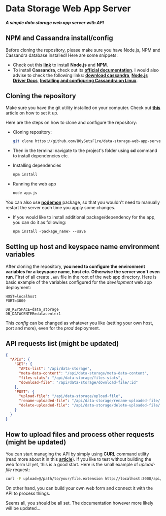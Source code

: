 # Data Storage Web App Server
##### A simple data storage web app server with API

## NPM and Cassandra install/config

Before cloning the repository, please make sure you have Node.js, NPM and Cassandra database installed! Here are some snippets:

* Check out this **[link](https://nodejs.org/en/)** to install **Node.js** and **NPM**.
* To install **Cassandra**, check out its **[official documentation](https://cassandra.apache.org/doc/latest/)**. I would also advise to check the following links: **[download cassandra](https://cassandra.apache.org/download/)**, **[Node.js Driver Docs](https://docs.datastax.com/en/developer/nodejs-driver/4.6/getting-started/)**, **[Installing and configuring Cassandra on Linux](https://docs.nomagic.com/display/TWCloud190/Installing+and+configuring+Cassandra+on+Linux)**.

## Cloning the repository

Make sure you have the git utility installed on your computer. Check out **[this](https://git-scm.com/book/en/v2/Getting-Started-Installing-Git)** article on how to set it up.

Here are the steps on how to clone and configure the repository:

* Cloning repository:

  ```bash
  git clone https://github.com/B0ySetsF1re/data-storage-web-app-server.git
  ```
* Then in the terminal navigate to the project's folder using **cd** command to install dependencies etc.

* Installing dependencies

  ```bash
  npm install
  ```
* Running the web app

  ```bash
  node app.js
  ```
You can also use **[nodemon](https://www.npmjs.com/package/nodemon)** package, so that you wouldn't need to manually restart the server each time you apply some changes.

* If you would like to install additional package/dependency for the app, you can do it as following:

  ```bash
  npm install <package_name> --save
  ```

## Setting up host and keyspace name environment variables
After cloning the repository, **you need to configure the environment variables for a keyspace name, host etc. Otherwise the server won't even run**. First of all create ```.env``` file in the root of the web app directory. Here is basic example of the variables configured for the _development_ web app deployment:

```
HOST=localhost
PORT=3000

DB_KEYSPACE=data_storage
DB_DATACENTER=datacenter1

```

This _config_ can be changed as whatever you like (setting your own host, port and more), even for the _prod_ deployment.

## API requests list (might be updated)

```json
{
  "APIs": {
    "GET": {
      "APIs-list": "/api/data-storage",
      "meta-data-content": "/api/data-storage/meta-data-content",
      "files-stats": "/api/data-storage/files-stats",
      "download-file": "/api/data-storage/download-file/:id"
    },
    "POST": {
      "upload-file": "/api/data-storage/upload-file",
      "rename-uploaded-file": "/api/data-storage/rename-uploaded-file/:id",
      "delete-uploaded-file": "/api/data-storage/delete-uploaded-file/:id"
    }
  }
}
```

## How to upload files and process other requests (might be updated)

You can start managing the API by simply using **CURL** command utility (read more about it in this **[article](https://medium.com/@petehouston/upload-files-with-curl-93064dcccc76)**). If you like to test without building the web form UI yet, this is a good start. Here is the small example of _upload-file_ request:

```bash
curl -F upload=@/path/to/your/file.extension http://localhost:3000/api/data-storage/upload-file
```

On other hand, you can build your own web form and connect it with the API to process things.

Seems all, you should be all set. The documentation however more likely will be updated...
